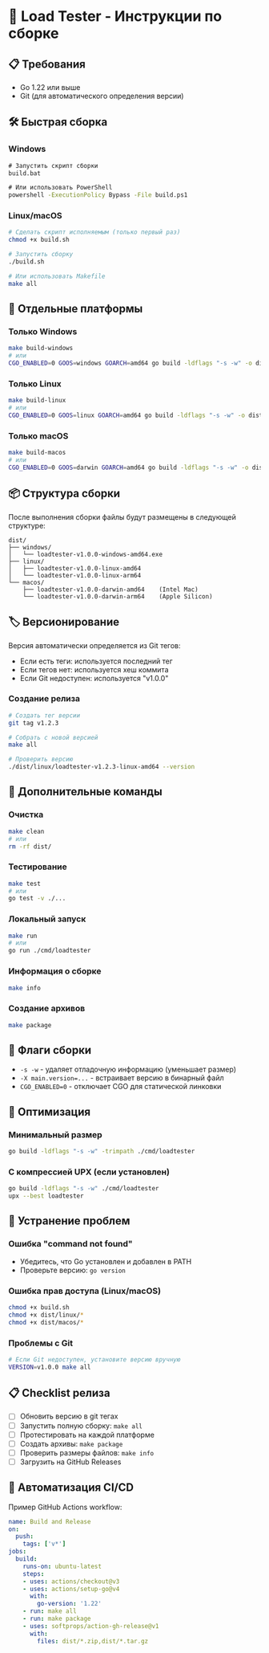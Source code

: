 # 🚀 Load Tester - Инструкции по сборке

## 📋 Требования

- Go 1.22 или выше
- Git (для автоматического определения версии)

## 🛠️ Быстрая сборка

### Windows
```cmd
# Запустить скрипт сборки
build.bat

# Или использовать PowerShell
powershell -ExecutionPolicy Bypass -File build.ps1
```

### Linux/macOS
```bash
# Сделать скрипт исполняемым (только первый раз)
chmod +x build.sh

# Запустить сборку
./build.sh

# Или использовать Makefile
make all
```

## 🎯 Отдельные платформы

### Только Windows
```bash
make build-windows
# или
CGO_ENABLED=0 GOOS=windows GOARCH=amd64 go build -ldflags "-s -w" -o dist/windows/loadtester.exe ./cmd/loadtester
```

### Только Linux
```bash
make build-linux
# или
CGO_ENABLED=0 GOOS=linux GOARCH=amd64 go build -ldflags "-s -w" -o dist/linux/loadtester ./cmd/loadtester
```

### Только macOS
```bash
make build-macos
# или
CGO_ENABLED=0 GOOS=darwin GOARCH=amd64 go build -ldflags "-s -w" -o dist/macos/loadtester ./cmd/loadtester
```

## 📦 Структура сборки

После выполнения сборки файлы будут размещены в следующей структуре:

```
dist/
├── windows/
│   └── loadtester-v1.0.0-windows-amd64.exe
├── linux/
│   ├── loadtester-v1.0.0-linux-amd64
│   └── loadtester-v1.0.0-linux-arm64
└── macos/
    ├── loadtester-v1.0.0-darwin-amd64    (Intel Mac)
    └── loadtester-v1.0.0-darwin-arm64    (Apple Silicon)
```

## 🏷️ Версионирование

Версия автоматически определяется из Git тегов:
- Если есть теги: используется последний тег
- Если тегов нет: используется хеш коммита
- Если Git недоступен: используется "v1.0.0"

### Создание релиза
```bash
# Создать тег версии
git tag v1.2.3

# Собрать с новой версией
make all

# Проверить версию
./dist/linux/loadtester-v1.2.3-linux-amd64 --version
```

## 🔧 Дополнительные команды

### Очистка
```bash
make clean
# или
rm -rf dist/
```

### Тестирование
```bash
make test
# или
go test -v ./...
```

### Локальный запуск
```bash
make run
# или
go run ./cmd/loadtester
```

### Информация о сборке
```bash
make info
```

### Создание архивов
```bash
make package
```

## 🎨 Флаги сборки

- `-s -w` - удаляет отладочную информацию (уменьшает размер)
- `-X main.version=...` - встраивает версию в бинарный файл
- `CGO_ENABLED=0` - отключает CGO для статической линковки

## 🚀 Оптимизация

### Минимальный размер
```bash
go build -ldflags "-s -w" -trimpath ./cmd/loadtester
```

### С компрессией UPX (если установлен)
```bash
go build -ldflags "-s -w" ./cmd/loadtester
upx --best loadtester
```

## 🐛 Устранение проблем

### Ошибка "command not found"
- Убедитесь, что Go установлен и добавлен в PATH
- Проверьте версию: `go version`

### Ошибка прав доступа (Linux/macOS)
```bash
chmod +x build.sh
chmod +x dist/linux/*
chmod +x dist/macos/*
```

### Проблемы с Git
```bash
# Если Git недоступен, установите версию вручную
VERSION=v1.0.0 make all
```

## 📋 Checklist релиза

- [ ] Обновить версию в git тегах
- [ ] Запустить полную сборку: `make all`
- [ ] Протестировать на каждой платформе
- [ ] Создать архивы: `make package`
- [ ] Проверить размеры файлов: `make info`
- [ ] Загрузить на GitHub Releases

## 🎯 Автоматизация CI/CD

Пример GitHub Actions workflow:

```yaml
name: Build and Release
on:
  push:
    tags: ['v*']
jobs:
  build:
    runs-on: ubuntu-latest
    steps:
    - uses: actions/checkout@v3
    - uses: actions/setup-go@v4
      with:
        go-version: '1.22'
    - run: make all
    - run: make package
    - uses: softprops/action-gh-release@v1
      with:
        files: dist/*.zip,dist/*.tar.gz
```